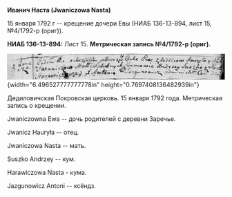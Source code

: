 **Иванич Наста (Jwaniczowa Nasta)**

15 января 1792 г -- крещение дочери Евы (НИАБ 136-13-894, лист 15,
№4/1792-р (ориг)).

**НИАБ 136-13-894:** Лист 15. **Метрическая запись №4/1792-р (ориг).**

![](./media/574d94f87b30f096b0873be3e943901513bb057e.png){width="6.496527777777778in"
height="0.7697408136482939in"}

Дедиловичская Покровская церковь. 15 января 1792 года. Метрическая
запись о крещении.

Jwaniczowna Ewa -- дочь родителей с деревни Заречье.

Jwanicz Hauryła -- отец.

Jwaniczowa Nasta -- мать.

Suszko Andrzey -- кум.

Harawiczowa Nasta - кума.

Jazgunowicz Antoni -- ксёндз.
